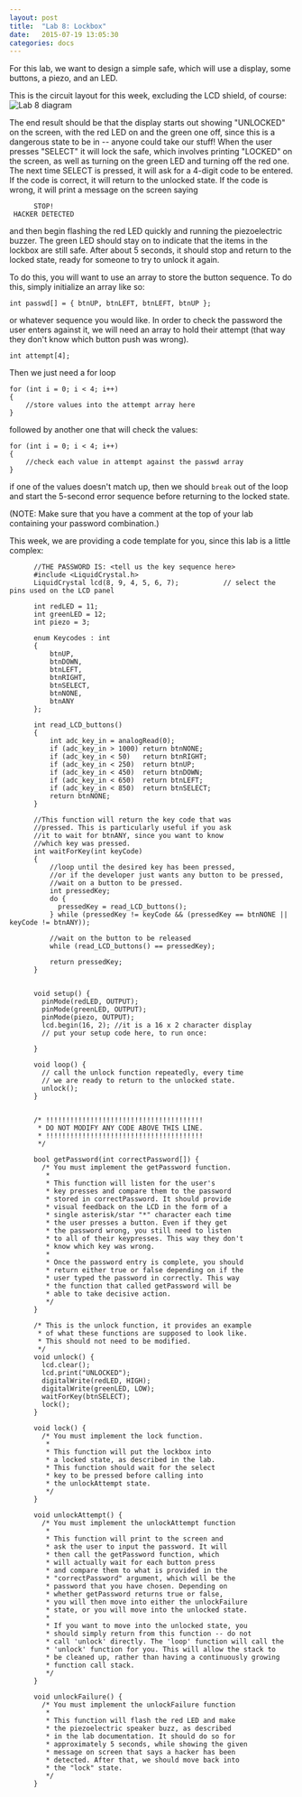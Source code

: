 ```yaml
---
layout: post
title:  "Lab 8: Lockbox"
date:   2015-07-19 13:05:30
categories: docs
---
```


For this lab, we want to design a simple safe, which will use a display, some buttons, a piezo, and an LED. 

This is the circuit layout for this week, excluding the LCD shield, of course:
![Lab 8 diagram]({{site.url}}/images/lab_8.jpg)

The end result should be that the display starts out showing "UNLOCKED" on the screen, with the red LED on and the green one off, since this is a dangerous state to be in -- anyone could take our stuff! When the user presses "SELECT" it will lock the safe, which involves printing "LOCKED" on the screen, as well as turning on the green LED and turning off the red one. The next time SELECT is pressed, it will ask for a 4-digit code to be entered. If the code is correct, it will return to the unlocked state. If the code is wrong, it will print a message on the screen saying

          STOP!
     HACKER DETECTED

and then begin flashing the red LED quickly and running the piezoelectric buzzer. The green LED should stay on to indicate that the items in the lockbox are still safe. After about 5 seconds, it should stop and return to the locked state, ready for someone to try to unlock it again.

To do this, you will want to use an array to store the button sequence. To do this, simply initialize an array like so:

    int passwd[] = { btnUP, btnLEFT, btnLEFT, btnUP };

or whatever sequence you would like. In order to check the password the user enters against it, we will need an array to hold their attempt (that way they don't know which button push was wrong).

    int attempt[4];

Then we just need a for loop

    for (int i = 0; i < 4; i++)
    {
    	//store values into the attempt array here
    }

followed by another one that will check the values:

    for (int i = 0; i < 4; i++)
    {
    	//check each value in attempt against the passwd array
    }

if one of the values doesn't match up, then we should `break` out of the loop and start the 5-second error sequence before returning to the locked state.

(NOTE: Make sure that you have a comment at the top of your lab containing your password combination.)

This week, we are providing a code template for you, since this lab is a little complex:

          //THE PASSWORD IS: <tell us the key sequence here>
          #include <LiquidCrystal.h>
          LiquidCrystal lcd(8, 9, 4, 5, 6, 7);           // select the pins used on the LCD panel
          
          int redLED = 11;
          int greenLED = 12;
          int piezo = 3;
          
          enum Keycodes : int
          {
              btnUP,
              btnDOWN,
              btnLEFT,
              btnRIGHT,
              btnSELECT,
              btnNONE,
              btnANY
          };
          
          int read_LCD_buttons()
          {
              int adc_key_in = analogRead(0);
              if (adc_key_in > 1000) return btnNONE;
              if (adc_key_in < 50)   return btnRIGHT;  
              if (adc_key_in < 250)  return btnUP; 
              if (adc_key_in < 450)  return btnDOWN; 
              if (adc_key_in < 650)  return btnLEFT; 
              if (adc_key_in < 850)  return btnSELECT;  
              return btnNONE;
          }
          
          //This function will return the key code that was
          //pressed. This is particularly useful if you ask
          //it to wait for btnANY, since you want to know
          //which key was pressed.
          int waitForKey(int keyCode)
          {
              //loop until the desired key has been pressed,
              //or if the developer just wants any button to be pressed,
              //wait on a button to be pressed.
              int pressedKey;
              do {
                pressedKey = read_LCD_buttons();
              } while (pressedKey != keyCode && (pressedKey == btnNONE || keyCode != btnANY));
              
              //wait on the button to be released
              while (read_LCD_buttons() == pressedKey);
              
              return pressedKey;
          }
          
          
          void setup() {
            pinMode(redLED, OUTPUT);
            pinMode(greenLED, OUTPUT);
            pinMode(piezo, OUTPUT);
            lcd.begin(16, 2); //it is a 16 x 2 character display
            // put your setup code here, to run once:
          
          }
          
          void loop() {
            // call the unlock function repeatedly, every time
            // we are ready to return to the unlocked state.
            unlock(); 
          }
          
          
          /* !!!!!!!!!!!!!!!!!!!!!!!!!!!!!!!!!!!!!!!
           * DO NOT MODIFY ANY CODE ABOVE THIS LINE.
           * !!!!!!!!!!!!!!!!!!!!!!!!!!!!!!!!!!!!!!!
           */
          
          bool getPassword(int correctPassword[]) {
            /* You must implement the getPassword function.
             *
             * This function will listen for the user's
             * key presses and compare them to the password
             * stored in correctPassword. It should provide
             * visual feedback on the LCD in the form of a
             * single asterisk/star "*" character each time
             * the user presses a button. Even if they get
             * the password wrong, you still need to listen
             * to all of their keypresses. This way they don't
             * know which key was wrong.
             * 
             * Once the password entry is complete, you should
             * return either true or false depending on if the
             * user typed the password in correctly. This way
             * the function that called getPassword will be
             * able to take decisive action.
             */
          }
          
          /* This is the unlock function, it provides an example
           * of what these functions are supposed to look like.
           * This should not need to be modified.
           */
          void unlock() {
            lcd.clear();
            lcd.print("UNLOCKED");
            digitalWrite(redLED, HIGH);
            digitalWrite(greenLED, LOW);
            waitForKey(btnSELECT);
            lock();
          }
          
          void lock() {
            /* You must implement the lock function.
             *
             * This function will put the lockbox into
             * a locked state, as described in the lab.
             * This function should wait for the select
             * key to be pressed before calling into
             * the unlockAttempt state.
             */
          }
          
          void unlockAttempt() {
            /* You must implement the unlockAttempt function
             *
             * This function will print to the screen and
             * ask the user to input the password. It will
             * then call the getPassword function, which
             * will actually wait for each button press
             * and compare them to what is provided in the
             * "correctPassword" argument, which will be the
             * password that you have chosen. Depending on
             * whether getPassword returns true or false,
             * you will then move into either the unlockFailure
             * state, or you will move into the unlocked state.
             * 
             * If you want to move into the unlocked state, you
             * should simply return from this function -- do not
             * call 'unlock' directly. The 'loop' function will call the
             * 'unlock' function for you. This will allow the stack to
             * be cleaned up, rather than having a continuously growing
             * function call stack.
             */
          }
          
          void unlockFailure() {
            /* You must implement the unlockFailure function
             *
             * This function will flash the red LED and make
             * the piezoelectric speaker buzz, as described
             * in the lab documentation. It should do so for
             * approximately 5 seconds, while showing the given
             * message on screen that says a hacker has been
             * detected. After that, we should move back into
             * the "lock" state.
             */
          }
